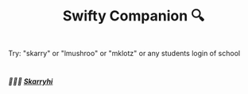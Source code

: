 <h1 align="center"> Swifty Companion 🔍 </h1>

#

Try:  "skarry" or 
      "lmushroo" or 
      "mklotz" or any students login of school

#
##### 👩🏻‍💼 **[Skarryhi](https://github.com/skarryhi/)**
